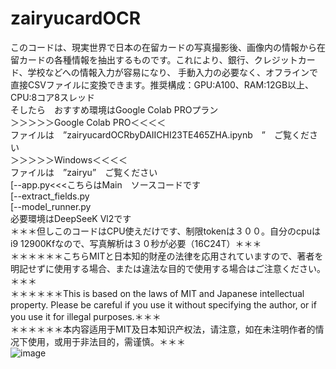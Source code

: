 # zairyucardOCR
このコードは、現実世界で日本の在留カードの写真撮影後、画像内の情報から在留カードの各種情報を抽出するものです。これにより、銀行、クレジットカード、学校などへの情報入力が容易になり、
手動入力の必要なく、オフラインで直接CSVファイルに変換できます。推奨構成：GPU:A100、RAM:12GB以上、CPU:8コア8スレッド<br>
そしたら　おすすめ環境はGoogle Colab PROプラン<br>
＞＞＞＞＞Google Colab PRO＜＜＜＜<br>
ファイルは　”zairyucardOCRbyDAIICHI23TE465ZHA.ipynb　”　ご覧ください<br>
＞＞＞＞＞Windows＜＜＜＜<br>
ファイルは　”zairyu”　ご覧ください<br>
[--app.py<<<こちらはMain　ソースコードです<br>
[--extract_fields.py<br>
[--model_runner.py<br>
必要環境はDeepSeeK Vl2です<br>
＊＊＊但しこのコードはCPU使えだけです、制限tokenは３００。自分のcpuはi9 12900Kfなので、写真解析は３０秒が必要（16C24T）＊＊＊<br>
＊＊＊＊＊＊こちらMITと日本知的財産の法律を応用されていますので、著者を明記せずに使用する場合、または違法な目的で使用する場合はご注意ください。＊＊＊<br>
＊＊＊＊＊＊This is based on the laws of MIT and Japanese intellectual property. Please be careful if you use it without specifying the author, or if you use it for illegal purposes.＊＊＊<br>
＊＊＊＊＊＊本内容适用于MIT及日本知识产权法，请注意，如在未注明作者的情况下使用，或用于非法目的，需谨慎。＊＊＊<br>
![image](https://github.com/user-attachments/assets/39034d26-3b9b-41a6-83f0-0605c3ec302a)

